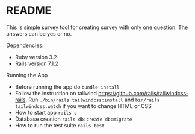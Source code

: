 # README

This is simple survey tool for creating survey with only one question. The answers can be yes or no.

Dependencies: 

* Ruby version 3.2
* Rails version 7.1.2

Running the App

* Before running the app do `bundle install`
* Follow the instruction on tailwind https://github.com/rails/tailwindcss-rails. Run `./bin/rails tailwindcss:install` and `bin/rails tailwindcss:watch` if you want to change HTML or CSS
* How to start app `rails s`
* Database creation  `rails db:create db:migrate`
* How to run the test suite `rails test`
